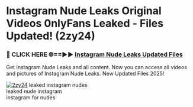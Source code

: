 # Instagram Nude Leaks Original Videos 0nlyFans Leaked - Files Updated! (2zy24)

<h3>🔴 CLICK HERE 🌐==►► <a href="https://tinyurl.com/52m3yx9h" rel="nofollow">Instagram Nude Leaks Updated Files</a></h3>

Get Instagram Nude Leaks and all content. Now you can access all videos and pictures of Instagram Nude Leaks. New Updated Files 2025!

[![2zy24](https://i.imgur.com/TnHtlc8.gif)](https://tinyurl.com/52m3yx9h)
leaked instagram nudes<br>
leaked nude instagram<br>
instagram for nudes